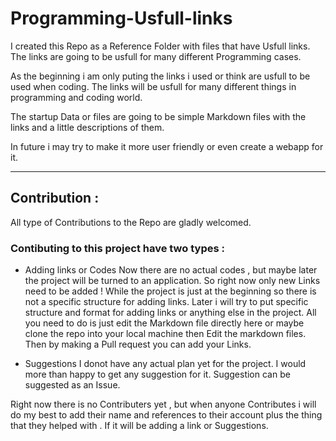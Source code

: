 # Programming-Usfull-links
I created this Repo as a Reference Folder with files that have Usfull links.
The links are going to be usfull for many different Programming cases.

As the beginning i am only puting the links i used or think are usfull to be used when coding. 
The links will be usfull for many different things in programming and coding world.

The startup Data or files are going to be simple Markdown files with the links and a little descriptions of them. 

In future i may try to make it more user friendly or even create a webapp for it. 

---------------------------------------------------------------
## Contribution :

All type of Contributions to the Repo are gladly welcomed.

### Contibuting to this project have two types :
* Adding links or Codes 
  Now there are no actual codes , but maybe later the project will be turned to an application.
  So right now only new Links need to be added ! 
  While the project is just at the beginning so there is not a specific structure for adding links. 
  Later i will try to put specific structure and format for adding links or anything else in the project.
  All you need to do is just edit the Markdown file directly here or maybe clone the repo into your local machine then Edit the markdown files. Then by making a Pull request you can add your Links. 

* Suggestions 
  I donot have any actual plan yet for the project.
  I would more than happy to get any suggestion for it.
  Suggestion can be suggested as an Issue.


Right now there is no Contributers yet , but when anyone Contributes i will do my best to add their name and references to their account plus the thing that they helped with . If it will be adding a link or Suggestions.


